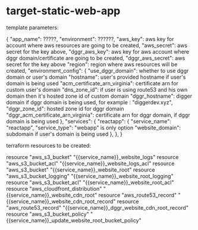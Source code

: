 # target-static-web-app

template parameters:

{
    "app_name": ?????,
    "environment": ??????,
    "aws_key": aws key for account where aws resources are going to be created,
    "aws_secret": aws secret for the key above,
    "dggr_aws_key": aws key for aws account where dggr domain/certificate are going to be created,
    "dggr_aws_secret": aws secret for the key above 
    "region": region where aws resources will be created,
    "environment_config": {
        "use_dggr_domain": whether to use dggr domain or user's domain
        "hostname": user's provided hostname if user's domain is being used
        "acm_certificate_arn_virginia": certificate arn for custom user's domain
        "dns_zone_id": if user is using route53 and his own domain then it's hosted zone id of custom domain
        "dggr_hostname": digger domain if dggr domain is being used, for example : "diggerdev.xyz",
        "dggr_zone_id": hosted zone id for dggr domain
        "dggr_acm_certificate_arn_virginia": certificate arn for dggr domain, if dggr domain is being used
    },
    "services": {
        "reactapp": {
            "service_name": "reactapp",
            "service_type": "webapp" is only option
            "website_domain": subdomain if user's domain is being used
        },
    },
}

terraform resources to be created:

resource "aws_s3_bucket" "{{service_name}}_website_logs"
resource "aws_s3_bucket_acl" "{{service_name}}_website_logs_acl"
resource "aws_s3_bucket" "{{service_name}}_website_root"
resource "aws_s3_bucket_logging" "{{service_name}}_website_root_logging"
resource "aws_s3_bucket_acl" "{{service_name}}_website_root_acl"
resource "aws_cloudfront_distribution" "{{service_name}}_website_cdn_root"
resource "aws_route53_record" "{{service_name}}_website_cdn_root_record"
resource "aws_route53_record" "{{service_name}}_dggr_website_cdn_root_record"
resource "aws_s3_bucket_policy" "{{service_name}}_update_website_root_bucket_policy"